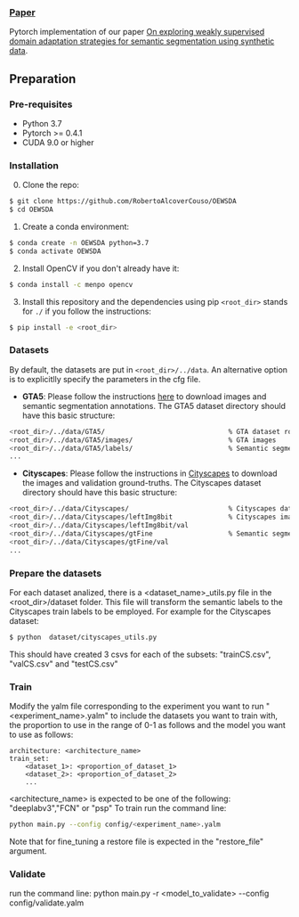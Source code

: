### [Paper](https://link.springer.com/article/10.1007/s11042-023-14662-0)  <br>

Pytorch implementation of our paper [On exploring weakly supervised domain adaptation strategies for semantic segmentation using synthetic data](https://link.springer.com/article/10.1007/s11042-023-14662-0).<br>

## Preparation

### Pre-requisites
* Python 3.7
* Pytorch >= 0.4.1
* CUDA 9.0 or higher

### Installation
0. Clone the repo:
```bash
$ git clone https://github.com/RobertoAlcoverCouso/OEWSDA
$ cd OEWSDA
```
1. Create a conda environment:
```bash
$ conda create -n OEWSDA python=3.7
$ conda activate OEWSDA
``` 
2. Install OpenCV if you don't already have it:

```bash
$ conda install -c menpo opencv
```

3. Install this repository and the dependencies using pip ```<root_dir>``` stands for ```./``` if you follow the instructions:
```bash
$ pip install -e <root_dir> 
```
### Datasets
By default, the datasets are put in ```<root_dir>/../data```. An alternative option is to explicitlly specify the parameters in the cfg file.


* **GTA5**: Please follow the instructions [here](https://download.visinf.tu-darmstadt.de/data/from_games/) to download images and semantic segmentation annotations. The GTA5 dataset directory should have this basic structure:
```bash
<root_dir>/../data/GTA5/                               % GTA dataset root
<root_dir>/../data/GTA5/images/                        % GTA images
<root_dir>/../data/GTA5/labels/                        % Semantic segmentation labels
...
```

* **Cityscapes**: Please follow the instructions in [Cityscapes](https://www.cityscapes-dataset.com/) to download the images and validation ground-truths. The Cityscapes dataset directory should have this basic structure:
```bash
<root_dir>/../data/Cityscapes/                         % Cityscapes dataset root
<root_dir>/../data/Cityscapes/leftImg8bit              % Cityscapes images
<root_dir>/../data/Cityscapes/leftImg8bit/val
<root_dir>/../data/Cityscapes/gtFine                   % Semantic segmentation labels
<root_dir>/../data/Cityscapes/gtFine/val
...
```
### Prepare the datasets

For each dataset analized, there is a <dataset_name>_utils.py file in the <root_dir>/dataset folder. This file will transform the semantic labels to the Cityscapes train labels  to be employed. For example for the Cityscapes dataset:
```bash
$ python  dataset/cityscapes_utils.py
```
This should have created 3 csvs for each of the subsets:  "trainCS.csv", "valCS.csv" and "testCS.csv"


### Train 

Modify the yalm file corresponding to the experiment you want to run "<experiment_name>.yalm" to include the datasets you want to train with, the proportion to use in the range of 0-1 as follows and the model you want to use as follows:
```yalm
architecture: <architecture_name>
train_set:
    <dataset_1>: <proportion_of_dataset_1>
    <dataset_2>: <proportion_of_dataset_2>
    ...
```
<architecture_name> is expected to be one of the following: "deeplabv3","FCN" or "psp"
To train run the command line:
```bash
python main.py --config config/<experiment_name>.yalm
```
Note that for fine_tuning a restore file is expected in the "restore_file" argument.

### Validate

run the command line: 
python main.py -r <model_to_validate> --config config/validate.yalm
